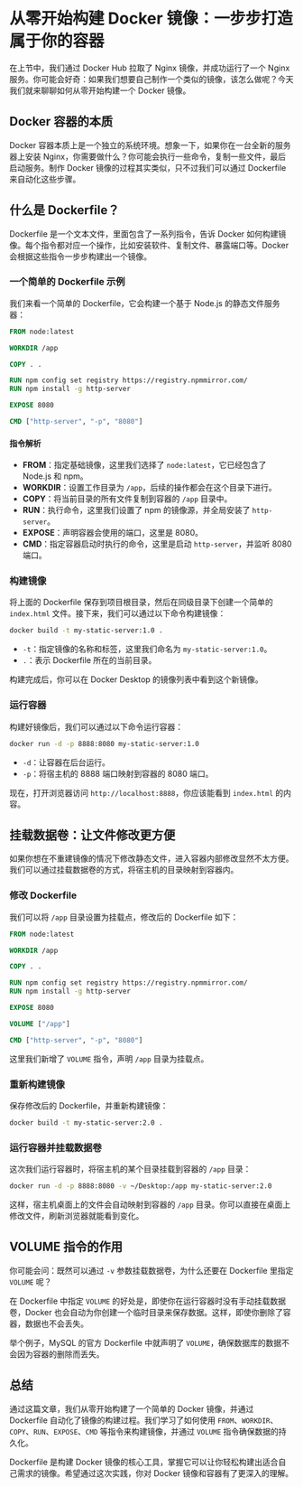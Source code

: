 # 从零开始构建 Docker 镜像：一步步打造属于你的容器

在上节中，我们通过 Docker Hub 拉取了 Nginx 镜像，并成功运行了一个 Nginx 服务。你可能会好奇：如果我们想要自己制作一个类似的镜像，该怎么做呢？今天我们就来聊聊如何从零开始构建一个 Docker 镜像。

## Docker 容器的本质

Docker 容器本质上是一个独立的系统环境。想象一下，如果你在一台全新的服务器上安装 Nginx，你需要做什么？你可能会执行一些命令，复制一些文件，最后启动服务。制作 Docker 镜像的过程其实类似，只不过我们可以通过 Dockerfile 来自动化这些步骤。

## 什么是 Dockerfile？

Dockerfile 是一个文本文件，里面包含了一系列指令，告诉 Docker 如何构建镜像。每个指令都对应一个操作，比如安装软件、复制文件、暴露端口等。Docker 会根据这些指令一步步构建出一个镜像。

### 一个简单的 Dockerfile 示例

我们来看一个简单的 Dockerfile，它会构建一个基于 Node.js 的静态文件服务器：

```dockerfile
FROM node:latest

WORKDIR /app

COPY . .

RUN npm config set registry https://registry.npmmirror.com/
RUN npm install -g http-server

EXPOSE 8080

CMD ["http-server", "-p", "8080"]
```

#### 指令解析

- **FROM**：指定基础镜像，这里我们选择了 `node:latest`，它已经包含了 Node.js 和 npm。
- **WORKDIR**：设置工作目录为 `/app`，后续的操作都会在这个目录下进行。
- **COPY**：将当前目录的所有文件复制到容器的 `/app` 目录中。
- **RUN**：执行命令，这里我们设置了 npm 的镜像源，并全局安装了 `http-server`。
- **EXPOSE**：声明容器会使用的端口，这里是 8080。
- **CMD**：指定容器启动时执行的命令，这里是启动 `http-server`，并监听 8080 端口。

### 构建镜像

将上面的 Dockerfile 保存到项目根目录，然后在同级目录下创建一个简单的 `index.html` 文件。接下来，我们可以通过以下命令构建镜像：

```bash
docker build -t my-static-server:1.0 .
```

- `-t`：指定镜像的名称和标签，这里我们命名为 `my-static-server:1.0`。
- `.`：表示 Dockerfile 所在的当前目录。

构建完成后，你可以在 Docker Desktop 的镜像列表中看到这个新镜像。

### 运行容器

构建好镜像后，我们可以通过以下命令运行容器：

```bash
docker run -d -p 8888:8080 my-static-server:1.0
```

- `-d`：让容器在后台运行。
- `-p`：将宿主机的 8888 端口映射到容器的 8080 端口。

现在，打开浏览器访问 `http://localhost:8888`，你应该能看到 `index.html` 的内容。

## 挂载数据卷：让文件修改更方便

如果你想在不重建镜像的情况下修改静态文件，进入容器内部修改显然不太方便。我们可以通过挂载数据卷的方式，将宿主机的目录映射到容器内。

### 修改 Dockerfile

我们可以将 `/app` 目录设置为挂载点，修改后的 Dockerfile 如下：

```dockerfile
FROM node:latest

WORKDIR /app

COPY . .

RUN npm config set registry https://registry.npmmirror.com/
RUN npm install -g http-server

EXPOSE 8080

VOLUME ["/app"]

CMD ["http-server", "-p", "8080"]
```

这里我们新增了 `VOLUME` 指令，声明 `/app` 目录为挂载点。

### 重新构建镜像

保存修改后的 Dockerfile，并重新构建镜像：

```bash
docker build -t my-static-server:2.0 .
```

### 运行容器并挂载数据卷

这次我们运行容器时，将宿主机的某个目录挂载到容器的 `/app` 目录：

```bash
docker run -d -p 8888:8080 -v ~/Desktop:/app my-static-server:2.0
```

这样，宿主机桌面上的文件会自动映射到容器的 `/app` 目录。你可以直接在桌面上修改文件，刷新浏览器就能看到变化。

## VOLUME 指令的作用

你可能会问：既然可以通过 `-v` 参数挂载数据卷，为什么还要在 Dockerfile 里指定 `VOLUME` 呢？

在 Dockerfile 中指定 `VOLUME` 的好处是，即使你在运行容器时没有手动挂载数据卷，Docker 也会自动为你创建一个临时目录来保存数据。这样，即使你删除了容器，数据也不会丢失。

举个例子，MySQL 的官方 Dockerfile 中就声明了 `VOLUME`，确保数据库的数据不会因为容器的删除而丢失。

## 总结

通过这篇文章，我们从零开始构建了一个简单的 Docker 镜像，并通过 Dockerfile 自动化了镜像的构建过程。我们学习了如何使用 `FROM`、`WORKDIR`、`COPY`、`RUN`、`EXPOSE`、`CMD` 等指令来构建镜像，并通过 `VOLUME` 指令确保数据的持久化。

Dockerfile 是构建 Docker 镜像的核心工具，掌握它可以让你轻松构建出适合自己需求的镜像。希望通过这次实践，你对 Docker 镜像和容器有了更深入的理解。
